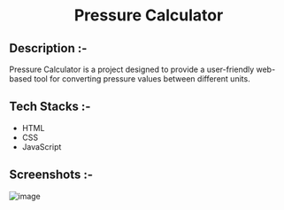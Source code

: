 # <p align="center">Pressure Calculator</p>

## Description :-

Pressure Calculator is a project designed to provide a user-friendly web-based tool for converting pressure values between different units. 

## Tech Stacks :-

- HTML
- CSS
- JavaScript

## Screenshots :-

![image](https://github.com/Rakesh9100/CalcDiverse/assets/73993775/8a8b6493-6141-4060-8e77-92446d00ee9c)
